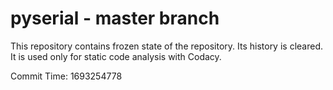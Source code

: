 # pyserial - master branch

This repository contains frozen state of the repository.
Its history is cleared. It is used only for static code
analysis with Codacy.

Commit Time: 1693254778